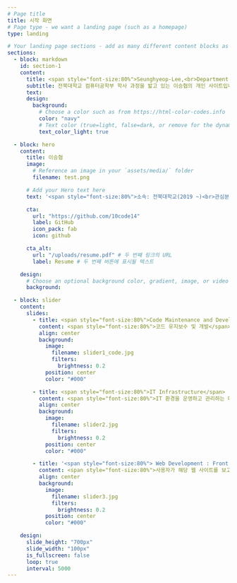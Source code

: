 ```yaml
---
# Page title
title: 시작 화면
# Page type - we want a landing page (such as a homepage)
type: landing

# Your landing page sections - add as many different content blocks as you like
sections:
  - block: markdown
    id: section-1
    content:
      title: <span style="font-size:80%">Seunghyeop-Lee,<br>Department of Computer Engineering,<br>Jeonbuk National University</span>
      subtitle: 전북대학교 컴퓨터공학부 학사 과정을 밟고 있는 이승협의 개인 사이트입니다.
      text:
      design:
        background:
          # Choose a color such as from https://html-color-codes.info
          color: "navy"
          # Text color (true=light, false=dark, or remove for the dynamic theme color).
          text_color_light: true

  - block: hero
    content:
      title: 이승협
      image:
        # Reference an image in your `assets/media/` folder
        filename: test.png

      # Add your Hero text here
      text: '<span style="font-size:80%">소속: 전북대학교(2019 ~)<br>관심분야: IT 인프라 / 유지보수<br>전공: 컴퓨터공학부(2019 ~)</span><br>'

      cta:
        url: "https://github.com/10code14"
        label: GitHub
        icon_pack: fab
        icon: github

      cta_alt:
        url: "/uploads/resume.pdf" # 두 번째 링크의 URL
        label: Resume # 두 번째 버튼에 표시될 텍스트

    design:
      # Choose an optional background color, gradient, image, or video
      background:

  - block: slider
    content:
      slides:
        - title: <span style="font-size:80%">Code Maintenance and Development</span>
          content: <span style="font-size:80%">코드 유지보수 및 개발</span>
          align: center
          background:
            image:
              filename: slider1_code.jpg
              filters:
                brightness: 0.2
            position: center
            color: "#000"

        - title: <span style="font-size:80%">IT Infrastructure</span>
          content: <span style="font-size:80%">IT 환경을 운영하고 관리하는 데 필요한 소프트웨어, 하드웨어, 서비스 및<br>IT 자원의 조합을 관리</span>
          align: center
          background:
            image:
              filename: slider2.jpg
              filters:
                brightness: 0.2
            position: center
            color: "#000"

        - title: '<span style="font-size:80%"> Web Development : Front end</span>'
          content: <span style="font-size:80%">사용자가 해당 웹 사이트를 보고 상호 작용할 수 있도록 HTML, CSS 및 JavaScript를 사용하여 웹 사이트의 그래픽 사용자 인터페이스를 개발</span>
          align: center
          background:
            image:
              filename: slider3.jpg
              filters:
                brightness: 0.2
            position: center
            color: "#000"

    design:
      slide_height: "700px"
      slide_width: "100px"
      is_fullscreen: false
      loop: true
      interval: 5000
---
```

